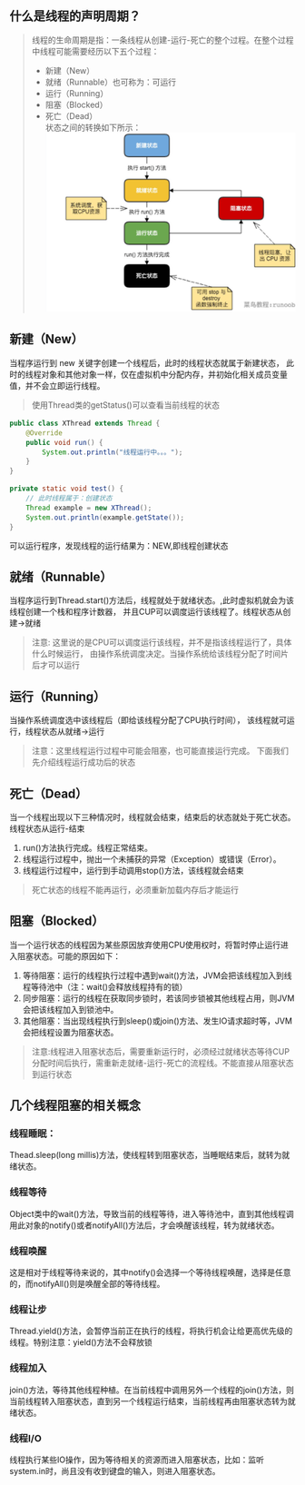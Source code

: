 ## 什么是线程的声明周期？
> 线程的生命周期是指：一条线程从创建-运行-死亡的整个过程。在整个过程中线程可能需要经历以下五个过程：
> - 新建（New）
> - 就绪（Runnable）也可称为：可运行
> - 运行（Running）
> - 阻塞（Blocked）
> - 死亡（Dead）  
> 状态之间的转换如下所示：
![img.png](img.png)
## 新建（New）
当程序运行到 new 关键字创建一个线程后，此时的线程状态就属于新建状态，
此时的线程对象和其他对象一样，仅在虚拟机中分配内存，并初始化相关成员变量值，并不会立即运行线程。
> 使用Thread类的getStatus()可以查看当前线程的状态
```java
public class XThread extends Thread {
    @Override
    public void run() {
        System.out.println("线程运行中。。。");
    }
}

```
```java
private static void test() {
    // 此时线程属于：创建状态
    Thread example = new XThread();
    System.out.println(example.getState());
}

```
可以运行程序，发现线程的运行结果为：NEW,即线程创建状态
## 就绪（Runnable）
当程序运行到Thread.start()方法后，线程就处于就绪状态。,此时虚拟机就会为该线程创建一个栈和程序计数器，
并且CUP可以调度运行该线程了。线程状态从创建->就绪
> 注意: 这里说的是CPU可以调度运行该线程，并不是指该线程运行了，具体什么时候运行，
> 由操作系统调度决定。当操作系统给该线程分配了时间片后才可以运行
## 运行（Running）
当操作系统调度选中该线程后（即给该线程分配了CPU执行时间），
该线程就可运行，线程状态从就绪->运行
> 注意：这里线程运行过程中可能会阻塞，也可能直接运行完成。
> 下面我们先介绍线程运行成功后的状态  

## 死亡（Dead）
当一个线程出现以下三种情况时，线程就会结束，结束后的状态就处于死亡状态。线程状态从运行-结束
1. run()方法执行完成。线程正常结束。
2. 线程运行过程中，抛出一个未捕获的异常（Exception）或错误（Error）。
3. 线程运行过程中，运行到手动调用stop()方法，该线程就会结束
> 死亡状态的线程不能再运行，必须重新加载内存后才能运行
## 阻塞（Blocked）
当一个运行状态的线程因为某些原因放弃使用CPU使用权时，将暂时停止运行进入阻塞状态。可能的原因如下：
1. 等待阻塞：运行的线程执行过程中遇到wait()方法，JVM会把该线程加入到线程等待池中（注：wait()会释放线程持有的锁）
2. 同步阻塞：运行的线程在获取同步锁时，若该同步锁被其他线程占用，则JVM会把该线程加入到锁池中。
3. 其他阻塞：当出现线程执行到sleep()或join()方法、发生IO请求超时等，JVM会把线程设置为阻塞状态。
> 注意:线程进入阻塞状态后，需要重新运行时，必须经过就绪状态等待CUP分配时间后执行，需重新走就绪-运行-死亡的流程线。不能直接从阻塞状态到运行状态
## 几个线程阻塞的相关概念
### 线程睡眠：
Thead.sleep(long millis)方法，使线程转到阻塞状态，当睡眠结束后，就转为就绪状态。
### 线程等待
Object类中的wait()方法，导致当前的线程等待，进入等待池中，直到其他线程调用此对象的notify()或者notifyAll()方法后，才会唤醒该线程，转为就绪状态。
### 线程唤醒
这是相对于线程等待来说的，其中notify()会选择一个等待线程唤醒，选择是任意的，而notifyAll()则是唤醒全部的等待线程。
### 线程让步
Thread.yield()方法，会暂停当前正在执行的线程，将执行机会让给更高优先级的线程。特别注意：yield()方法不会释放锁
### 线程加入
join()方法，等待其他线程种植。在当前线程中调用另外一个线程的join()方法，则当前线程转入阻塞状态，直到另一个线程运行结束，当前线程再由阻塞状态转为就绪状态。
### 线程I/O
线程执行某些IO操作，因为等待相关的资源而进入阻塞状态，比如：监听system.in时，尚且没有收到键盘的输入，则进入阻塞状态。


